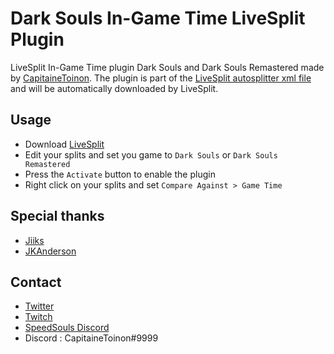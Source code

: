 # Dark Souls In-Game Time LiveSplit Plugin

LiveSplit In-Game Time plugin Dark Souls and Dark Souls Remastered made by [CapitaineToinon](https://github.com/CapitaineToinon). The plugin is part of the [LiveSplit autosplitter xml file](https://github.com/LiveSplit/LiveSplit/blob/master/LiveSplit.AutoSplitters.xml) and will be automatically downloaded by LiveSplit. 

## Usage
* Download [LiveSplit](http://livesplit.github.io/)
* Edit your splits and set you game to `Dark Souls` or `Dark Souls Remastered`
* Press the `Activate` button to enable the plugin
* Right click on your splits and set `Compare Against > Game Time`

## Special thanks
* [Jiiks](https://github.com/Jiiks)
* [JKAnderson](https://github.com/JKAnderson)

## Contact
* [Twitter](https://twitter.com/CapitaineToinon)
* [Twitch](https://www.twitch.tv/capitainetoinon)
* [SpeedSouls Discord](https://discord.gg/speedsouls)
* Discord : CapitaineToinon#9999
